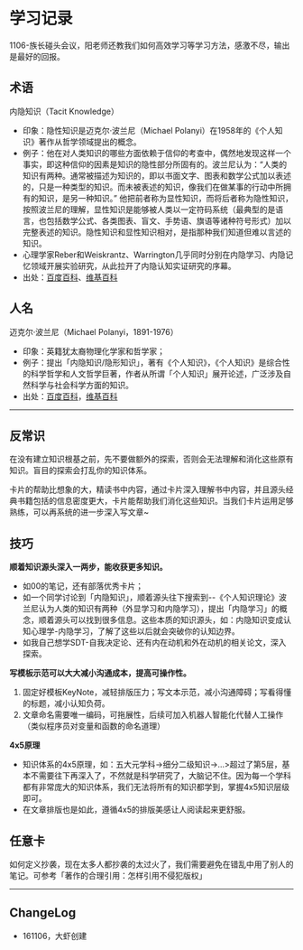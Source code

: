 # 学习记录

1106-族长碰头会议，阳老师还教我们如何高效学习等学习方法，感激不尽，输出是最好的回报。

## 术语

内隐知识（Tacit Knowledge）

- 印象：隐性知识是迈克尔·波兰尼（Michael Polanyi）在1958年的《个人知识》著作从哲学领域提出的概念。
- 例子：他在对人类知识的哪些方面依赖于信仰的考查中，偶然地发现这样一个事实，即这种信仰的因素是知识的隐性部分所固有的。波兰尼认为：“人类的知识有两种。通常被描述为知识的，即以书面文字、图表和数学公式加以表述的，只是一种类型的知识。而未被表述的知识，像我们在做某事的行动中所拥有的知识，是另一种知识。” 他把前者称为显性知识，而将后者称为隐性知识，按照波兰尼的理解，显性知识是能够被人类以一定符码系统（最典型的是语言，也包括数学公式、各类图表、盲文、手势语、旗语等诸种符号形式）加以完整表述的知识。隐性知识和显性知识相对，是指那种我们知道但难以言述的知识。
- 心理学家Reber和Weiskrantz、Warrington几乎同时分别在内隐学习、内隐记忆领域开展实验研究，从此拉开了内隐认知实证研究的序幕。
- 出处：[百度百科](http://baike.baidu.com/link?url=R9mwAlnYnfsv5GnZQD3LLK8xHHvtCWVoqYzXaVdKrUTSi9EGQXOB0kzzCu2wDAQ0gKtWPhRkaQVaZFaHWhCSf2rokhg2ucQsBwYe105D1I6HC1Fz93HMTiw7IxUulWdg)、[维基百科](https://en.wikipedia.org/wiki/Tacit_knowledge)




## 人名

迈克尔·波兰尼（Michael Polanyi，1891-1976）

- 印象：英籍犹太裔物理化学家和哲学家；
- 例子：提出「内隐知识/隐形知识」，著有《个人知识》，《个人知识》是综合性的科学哲学和人文哲学巨著，作者从所谓「个人知识」展开论述，广泛涉及自然科学与社会科学方面的知识。
- 出处：[百度百科](http://baike.baidu.com/view/1877379.htm)，[维基百科](https://en.wikipedia.org/wiki/Michael_Polanyi)



---

## 反常识

在没有建立知识根基之前，先不要做额外的探索，否则会无法理解和消化这些原有知识。盲目的探索会打乱你的知识体系。


卡片的帮助比想象的大，精读书中内容，通过卡片深入理解书中内容，并且源头经典书籍包括的信息密度更大，卡片能帮助我们消化这些知识。当我们卡片运用足够熟练，可以再系统的进一步深入写文章~




## 技巧

**顺着知识源头深入一两步，能收获更多知识。**

- 如00的笔记，还有部落优秀卡片；
- 如一个同学讨论到「内隐知识」，顺着源头往下搜索到--《个人知识理论》波兰尼认为人类的知识有两种（外显学习和内隐学习），提出「内隐学习」的概念，顺着源头可以找到很多信息。这些本质的知识源头，如：内隐知识变成认知心理学-内隐学习，了解了这些以后就会突破你的认知边界。
- 如我自己想学SDT-自我决定论、还有内在动机和外在动机的相关论文，深入探索。


**写模板示范可以大大减小沟通成本，提高可操作性。**

1. 固定好模板KeyNote，减轻排版压力；写文本示范，减小沟通障碍；写看得懂的标题，减小认知负荷。
2. 文章命名需要唯一编码，可拖展性，后续可加入机器人智能化代替人工操作（类似程序员对变量和函数的命名道理）


**4x5原理**

- 知识体系的4x5原理，如：五大元学科->细分二级知识->...>超过了第5层，基本不需要往下再深入了，不然就是科学研究了，大脑记不住。因为每一个学科都有非常庞大的知识体系，我们无法将所有的知识都学到，掌握4x5知识层级即可。
- 在文章排版也是如此，遵循4x5的排版美感让人阅读起来更舒服。

## 任意卡


如何定义抄袭，现在太多人都抄袭的太过火了，我们需要避免在错乱中用了别人的笔记。可参考「著作的合理引用：怎样引用不侵犯版权」

---

## ChangeLog

- 161106，大虾创建

